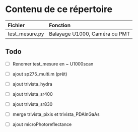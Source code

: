 # Contenu de ce répertoire


|Fichier|Fonction|
|:---------|:----------|
|test_mesure.py|Balayage U1000, Caméra ou PMT|

## Todo
- [ ] Renomer test_mesure en ~ U1000scan
- [ ] ajout sp275_multi.m (prêt)
- [ ] ajout trivista_hydra
- [ ] ajout trivista_sr400
- [ ] ajout trivista_sr830
- [ ] merge trivista_pixis et trivista_PDAInGaAs
- [ ] ajout microPhotoreflectance

